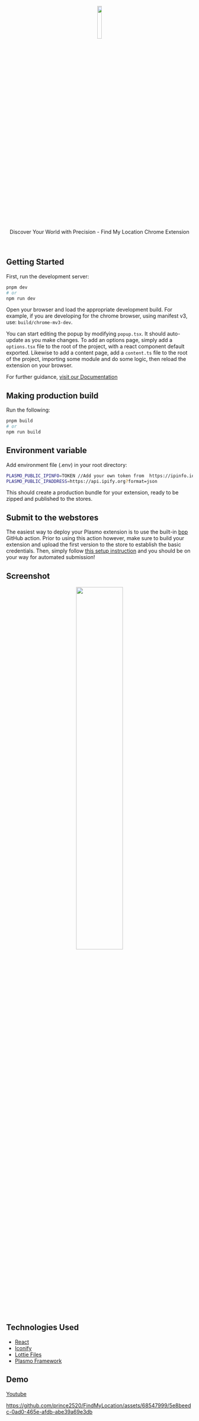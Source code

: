 <p align="center" >
   <img  align=center  width="15%" src="https://github.com/prince2520/FindMyLocation/assets/68547999/4008acec-a93c-451d-af7f-4b2989d3e69d">
</p>

<p align="center">
   Discover Your World with Precision - Find My Location Chrome Extension
</p>

</br>


## Getting Started

First, run the development server:

```bash
pnpm dev
# or
npm run dev
```

Open your browser and load the appropriate development build. For example, if you are developing for the chrome browser, using manifest v3, use: `build/chrome-mv3-dev`.

You can start editing the popup by modifying `popup.tsx`. It should auto-update as you make changes. To add an options page, simply add a `options.tsx` file to the root of the project, with a react component default exported. Likewise to add a content page, add a `content.ts` file to the root of the project, importing some module and do some logic, then reload the extension on your browser.

For further guidance, [visit our Documentation](https://docs.plasmo.com/)

## Making production build

Run the following:

```bash
pnpm build
# or
npm run build
```

## Environment variable

Add environment file (.env) in your root directory: 

```bash
PLASMO_PUBLIC_IPINFO=TOKEN //Add your own token from  https://ipinfo.io/
PLASMO_PUBLIC_IPADDRESS=https://api.ipify.org?format=json
```

This should create a production bundle for your extension, ready to be zipped and published to the stores.

## Submit to the webstores

The easiest way to deploy your Plasmo extension is to use the built-in [bpp](https://bpp.browser.market) GitHub action. Prior to using this action however, make sure to build your extension and upload the first version to the store to establish the basic credentials. Then, simply follow [this setup instruction](https://docs.plasmo.com/framework/workflows/submit) and you should be on your way for automated submission!

## Screenshot
<p align="center" >
   <img  align=center  width="50%" src="https://github.com/prince2520/FindMyLocation/assets/68547999/a6dd65dd-bd6c-44ad-af58-8ebdbe0957a2">
</p>

## Technologies Used
* [React](https://react.dev/)
* [Iconify](https://iconify.design/)
* [Lottie Files](https://lottiefiles.com/)
* [Plasmo Framework](https://docs.plasmo.com/framework)


## Demo
[Youtube](https://youtu.be/Xfecvnx_fig?si=dkjA76fAeianMm6I)

https://github.com/prince2520/FindMyLocation/assets/68547999/5e8beedc-0ad0-465e-afdb-abe39a69e3db



